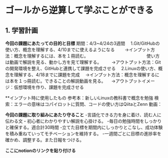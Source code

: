 # ゴールから逆算して学ぶことができる

## 1. 学習計画

**今回の課題にあたっての目的と目標**
期間：4/3~4/24の3週間
　1\.Git/GitHubの使い方、概念を理解する、4/10までに使えるようになる
　　→インプット方法：概念を理解するには、本を１冊読む。
　　　　　　　　　　　　　使い方は動画で解説を見る、動かし方を見て理解する。
　　→アウトプット方法：Gitの開発環境を整え、GitHubと連携して課題を完成させる
　2\.Linuxの使い方、概念を理解する、4/18までに課題を完成
　→インプット方法：概念を理解するには本を１っ冊読む。できることの解説動画を見る。
　→アウトプットイメージ：仮想環境を作り、課題を完成させる

**インプット時に使用したもの
参考本：新しいLinuxの教科書で概念を勉強
検索：エラーの意味はコパイロットに質問、コードの使い方はQiitaとZenn
動画：

**今回の課題に取り組みにあたり守ること**
-言語化できる力を身に着け、読む人に伝わる文・初心者にわかりやすい解説を心掛ける。
-毎日の勉強時間をしっかりと確保する。週合計30時間
-立てた目標を期間内にしっかりとこなし、成功体験を積み重ねていってモチベーションを維持する。
-一週間ごとに目標の進捗率を確かめ、調整する。また日報をつける。

**ここにnotionのリンクを貼り付ける**
